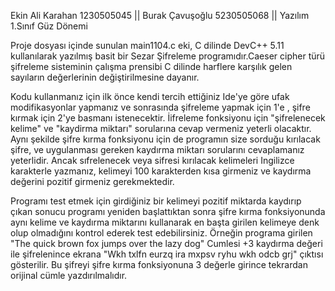 Ekin Ali Karahan 1230505045 || Burak Çavuşoğlu 5230505068 || Yazılım 1.Sınıf Güz Dönemi



Proje dosyası içinde sunulan main1104.c eki, C dilinde DevC++ 5.11 kullanılarak yazılmış basit bir Sezar Şifreleme programıdır.Caeser cipher türü şifreleme sisteminin çalışma prensibi C dilinde harflere karşılık gelen sayıların değerlerinin değiştirilmesine dayanır.

Kodu kullanmanız için ilk önce kendi tercih ettiğiniz Ide'ye göre ufak modifikasyonlar yapmanız ve sonrasında şifreleme yapmak için 1'e , şifre kırmak için 2'ye basmanı istenecektir.
İifreleme fonksiyonu için "şifrelenecek kelime" ve "kaydirma miktarı" sorularına cevap vermeniz yeterli olacaktır. Aynı şekilde şifre kırma fonksiyonu için de programın size sorduğu kırılacak şifre, ve uygulanması gereken kaydırma miktarı sorularını cevaplamanız yeterlidir. Ancak sıfrelenecek veya sifresi kırılacak kelimeleri Ingilizce karakterle yazmanız, kelimeyi 100 karakterden kısa girmeniz ve kaydırma değerini pozitif girmeniz gerekmektedir.

Programı test etmek için girdiğiniz bir kelimeyi pozitif miktarda kaydırıp çıkan sonucu programı yeniden başlattıktan sonra şifre kırma fonksiyonunda aynı kelime ve kaydırma miktarını kullanarak en başta
girilen kelimeye denk olup olmadığını kontrol ederek test edebilirsiniz. Örneğin programa girilen "The quick brown fox jumps over the lazy dog" Cumlesi +3 kaydırma değeri ile şifrelenince ekrana
"Wkh txlfn eurzq ira mxpsv ryhu wkh odcb grj" çıktısı gösterilir. Bu şifreyi şifre kırma fonksiyonuna 3 değerle girince tekrardan orijinal cümle yazdırılmalıdır.





